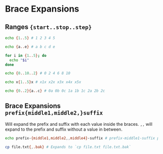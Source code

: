 # Brace Expansions

## Ranges `{start..stop..step}`

```bash
echo {1..5} # 1 2 3 4 5
```

```bash
echo {a..e} # a b c d e
```

```bash
for i in {1..5}; do
  echo "$i"
done
```

```bash
echo {0..10..2} # 0 2 4 6 8 10
```

```bash
echo x{1..5}x # x1x x2x x3x x4x x5x
```

```bash
echo {0..2}{a..c} # 0a 0b 0c 1a 1b 1c 2a 2b 2c
```

## Brace Expansions `prefix{middle1,middle2,}suffix`

Will expand the prefix and suffix with each value inside the braces. `,,` will expand to the prefix and suffix without a value in between.

```bash
echo prefix-{middle1,middle2,,middle4}-suffix # prefix-middle1-suffix prefix-middle2-suffix prefix--suffix prefix-middle4-suffix
```

```bash
cp file.txt{,.bak} # Expands to `cp file.txt file.txt.bak`
```
